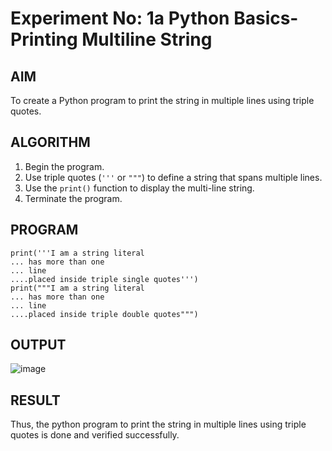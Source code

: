# Experiment No: 1a Python Basics- Printing Multiline String

## AIM  
To create a Python program to print the string in multiple lines using triple quotes.

## ALGORITHM  
1. Begin the program.  
2. Use triple quotes (`'''` or `"""`) to define a string that spans multiple lines.  
3. Use the `print()` function to display the multi-line string.  
4. Terminate the program.

## PROGRAM

    print('''I am a string literal
    ... has more than one
    ... line
    ....placed inside triple single quotes''')
    print("""I am a string literal
    ... has more than one
    ... line
    ....placed inside triple double quotes""")
    
## OUTPUT
![image](https://github.com/user-attachments/assets/1c67c887-a9fc-41db-b044-c01568a20ad8)

## RESULT

Thus, the python program to print the string in multiple lines using triple quotes is done and verified successfully.
